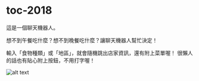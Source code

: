 # toc-2018

這是一個聊天機器人。

想不到午餐吃什麼？想不到晚餐吃什麼？讓聊天機器人幫忙決定！

輸入「食物種類」或「地區」，就會隨機跳出店家資訊，還有附上菜單喔！
很懶人的話也有貼心附上按鈕，不用打字喔！

![alt text](https://i.imgur.com/x47Gdmy.jpg)
